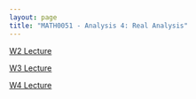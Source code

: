```yaml
---
layout: page
title: "MATH0051 - Analysis 4: Real Analysis"
---
```

<a href="/W2.md">W2 Lecture</a>

<a href="/W3.md">W3 Lecture</a>

<a href="/W4.md">W4 Lecture</a>
